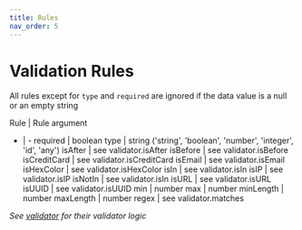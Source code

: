 ```yaml
---
title: Rules
nav_order: 5
---
```


# Validation Rules

  All rules except for `type` and `required` are ignored if the data value is a null or an empty string

  Rule | Rule argument
  - | -
  required | boolean
  type | string ('string', 'boolean', 'number', 'integer', 'id', 'any')
  isAfter | see validator.isAfter
  isBefore | see validator.isBefore
  isCreditCard | see validator.isCreditCard
  isEmail | see validator.isEmail
  isHexColor | see validator.isHexColor
  isIn | see validator.isIn
  isIP | see validator.isIP
  isNotIn | see validator.isIn
  isURL | see validator.isURL
  isUUID | see validator.isUUID
  min | number
  max | number
  minLength | number
  maxLength | number
  regex | see validator.matches

*See [validator](https://github.com/validatorjs/validator.js#validators) for their validator logic*

